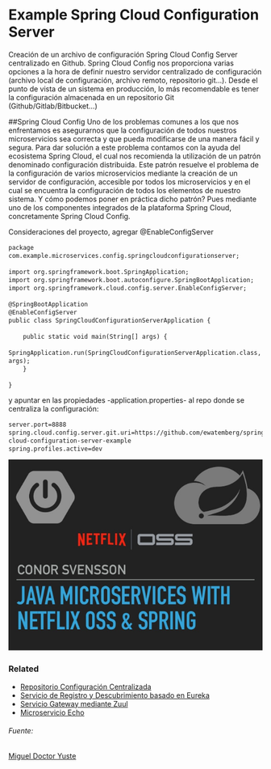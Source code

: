 # Example Spring Cloud Configuration Server
Creación de un archivo de configuración Spring Cloud Config Server centralizado en Github.
Spring Cloud Config nos proporciona varias opciones a la hora de definir nuestro servidor centralizado de configuración (archivo local de configuración, archivo remoto, repositorio git…). Desde el punto de vista de un sistema en producción, lo más recomendable es tener la configuración almacenada en un repositorio Git (Github/Gitlab/Bitbucket…)

##Spring Cloud Config
Uno de los problemas comunes a los que nos enfrentamos es asegurarnos que la configuración de todos nuestros microservicios sea correcta y que pueda modificarse de una manera fácil y segura.
Para dar solución a este problema contamos con la ayuda del ecosistema Spring Cloud, el cual nos recomienda la utilización de un patrón denominado configuración distribuida. Este patrón resuelve el problema de la configuración de varios microservicios mediante la creación de un servidor de configuración, accesible por todos los microservicios y en el cual se encuentra la configuración de todos los elementos de nuestro sistema. Y cómo podemos poner en práctica dicho patrón? Pues mediante uno de los componentes integrados de la plataforma Spring Cloud, concretamente Spring Cloud Config.

Consideraciones del proyecto, agregar @EnableConfigServer
```
package com.example.microservices.config.springcloudconfigurationserver;

import org.springframework.boot.SpringApplication;
import org.springframework.boot.autoconfigure.SpringBootApplication;
import org.springframework.cloud.config.server.EnableConfigServer;

@SpringBootApplication
@EnableConfigServer
public class SpringCloudConfigurationServerApplication {

    public static void main(String[] args) {
        SpringApplication.run(SpringCloudConfigurationServerApplication.class, args);
    }

}

```

y apuntar en las propiedades -application.properties- al repo donde se centraliza la configuración:
```
server.port=8888
spring.cloud.config.server.git.uri=https://github.com/ewatemberg/spring-cloud-configuration-server-example
spring.profiles.active=dev
```

![alt text](https://raw.githubusercontent.com/ewatemberg/spring-cloud-configuration-server-example/master/doc/img/java-microservices-with-netflix-oss-spring.jpg)

### Related
* [Repositorio Configuración Centralizada](https://github.com/ewatemberg/spring-cloud-configuration-repository)
* [Servicio de Registro y Descubrimiento basado en Eureka](https://github.com/ewatemberg/eureka-discovery-server)
* [Servicio Gateway mediante Zuul](https://github.com/ewatemberg/zuul-gateway-server)
* [Microservicio Echo](https://github.com/ewatemberg/eureka-client-microservice)

###### Fuente:
[Miguel Doctor Yuste](https://medium.com/@migueldoctor/spring-cloud-series-spring-cloud-config-server-con-github-paso-a-paso-135d2b4aaf4c)